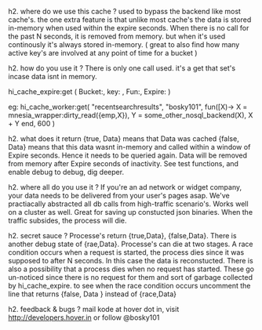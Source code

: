 h2. where do we use this cache ?
used to bypass the backend like most cache's. the one extra feature is that unlike most cache's the data is stored in-memory when used within the expire seconds. When there is no call for the past N seconds, it is removed from memory. but when it's used continously it's always stored in-memory. ( great to also find how many active key's are involved at any point of time for a bucket )

h2. how do you use it ?
  There is only one call used. it's a get that set's incase data isnt in memory.

  hi_cache_expire:get ( Bucket:<term>, key:<term> , Fun:<function>, Expire:<integer> )
  
  eg: 
	hi_cache_worker:get(
	"recentsearchresults",
 	"bosky101", 
	fun([X)-> 
		X = mnesia_wrapper:dirty_read({emp,X}), 
		Y = some_other_nosql_backend(X),
		X + Y
	 end,
	600
	)

h2. what does it return
{true, Data} means that Data was cached
{false, Data} means that this data wasnt in-memory and called within a window of Expire seconds. Hence it needs to be queried again. Data will be removed from memory after Expire seconds of inactivity. See test functions, and enable debug to debug, dig deeper.

h2. where all do you use it ?
If you're an ad network or widget company, your data needs to be delivered from your user's pages asap. We've practiacally abstracted all db calls from high-traffic scenario's. Works well on a cluster as well. Great for saving up constucted json binaries. When the traffic subsides, the process will die.

h2. secret sauce ?
Processe's return {true,Data}, {false,Data}. There is another debug state of {rae,Data}. Processe's can die at two stages. A race condition occurs when a request is started, the process dies since it was supposed to after N seconds. In this case the data is reconstucted. There is also a possibility that a process dies when no request has started. These go un-noticed since there is no request for them and sort of garbage collected by hi_cache_expire. to see when the race condition occurs uncomment the line that returns {false, Data } instead of {race,Data}

h2. feedback & bugs ?
mail kode at hover dot in, visit http://developers.hover.in or follow @bosky101
